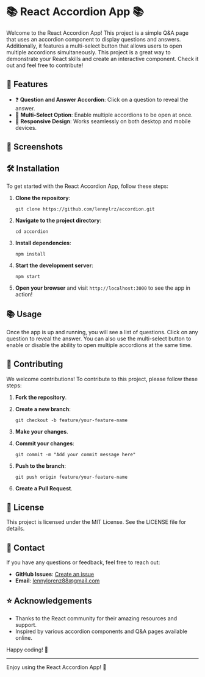 # 📚 React Accordion App 📚

Welcome to the React Accordion App! This project is a simple Q&A page that uses an accordion component to display questions and answers. Additionally, it features a multi-select button that allows users to open multiple accordions simultaneously. This project is a great way to demonstrate your React skills and create an interactive component. Check it out and feel free to contribute!

## 🚀 Features

-   ❓ **Question and Answer Accordion**: Click on a question to reveal the answer.
-   🔄 **Multi-Select Option**: Enable multiple accordions to be open at once.
-   📱 **Responsive Design**: Works seamlessly on both desktop and mobile devices.

## 📸 Screenshots

## 🛠️ Installation

To get started with the React Accordion App, follow these steps:

1.  **Clone the repository**:

    
    `git clone https://github.com/lennylrz/accordion.git` 
    
2.  **Navigate to the project directory**:
    
  
    
    `cd accordion` 
    
3.  **Install dependencies**:
    

    
    `npm install` 
    
4.  **Start the development server**:
    

    
    `npm start` 
    
5.  **Open your browser** and visit `http://localhost:3000` to see the app in action!
    

## 📚 Usage

Once the app is up and running, you will see a list of questions. Click on any question to reveal the answer. You can also use the multi-select button to enable or disable the ability to open multiple accordions at the same time.

## 🧩 Contributing

We welcome contributions! To contribute to this project, please follow these steps:

1.  **Fork the repository**.
2.  **Create a new branch**:
    
    
    `git checkout -b feature/your-feature-name` 
    
3.  **Make your changes**.
4.  **Commit your changes**:

    
    `git commit -m "Add your commit message here"` 
    
5.  **Push to the branch**:

    
    `git push origin feature/your-feature-name` 
    
6.  **Create a Pull Request**.

## 📝 License

This project is licensed under the MIT License. See the LICENSE file for details.

## 💬 Contact

If you have any questions or feedback, feel free to reach out:

-   **GitHub Issues**: [Create an issue](https://github.com/lennylrz/Accordion/issues)
-   **Email**: lennylorenz88@gmail.com

## ⭐ Acknowledgements

-   Thanks to the React community for their amazing resources and support.
-   Inspired by various accordion components and Q&A pages available online.

Happy coding! 🎉

----------

Enjoy using the React Accordion App! 🌟
